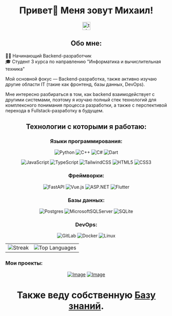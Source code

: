 <h1 align="center">Привет👋 Меня зовут Михаил!</h1>

<div align="center">
  <a href="https://t.me/purpleswtr" target="_blank">
    <img src="https://img.shields.io/static/v1?message=Telegram&logo=telegram&label=&color=2CA5E0&logoColor=white&labelColor=&style=for-the-badge" height="25" alt="telegram logo"  />
  </a>
</div>

<h2 align="center">Обо мне:</h2>

👨‍💻 Начинающий Backend-разработчик  
🎓 Студент 3 курса по направлению "Информатика и вычислительная техника"

Мой основной фокус — Backend-разработка, также активно изучаю другие области IT (такие как фронтенд, базы данных, DevOps). 

Мне интересно разбираться в том, как backend взаимодействует с другими системами, поэтому я изучаю полный стек технологий для комплексного понимания процесса разработки, а также с перспективой перехода в Fullstack-разработку в будущем.

<div align="center">

## Технологии с которыми я работаю:

### Языки программирования:

![Python](https://img.shields.io/badge/python-3670A0?style=for-the-badge&logo=python&logoColor=ffdd54)
![C++](https://img.shields.io/badge/c++-%2300599C.svg?style=for-the-badge&logo=c%2B%2B&logoColor=white)
![C#](https://img.shields.io/badge/c%23-%23239120.svg?style=for-the-badge&logo=csharp&logoColor=white)
![Dart](https://img.shields.io/badge/dart-%230175C2.svg?style=for-the-badge&logo=dart&logoColor=white)

![JavaScript](https://img.shields.io/badge/javascript-%23323330.svg?style=for-the-badge&logo=javascript&logoColor=%23F7DF1E)
![TypeScript](https://img.shields.io/badge/typescript-%23007ACC.svg?style=for-the-badge&logo=typescript&logoColor=white)
![TailwindCSS](https://img.shields.io/badge/tailwindcss-%2338B2AC.svg?style=for-the-badge&logo=tailwind-css&logoColor=white)
![HTML5](https://img.shields.io/badge/html5-%23E34F26.svg?style=for-the-badge&logo=html5&logoColor=white)
![CSS3](https://img.shields.io/badge/css3-%231572B6.svg?style=for-the-badge&logo=css3&logoColor=white)

### Фреймворки:

![FastAPI](https://img.shields.io/badge/FastAPI-005571?style=for-the-badge&logo=fastapi)
![Vue.js](https://img.shields.io/badge/vuejs-%2335495e.svg?style=for-the-badge&logo=vuedotjs&logoColor=%234FC08D)
![ASP.NET](https://img.shields.io/badge/ASP.NET-512BD4?style=for-the-badge&logo=dotnet&logoColor=white)
![Flutter](https://img.shields.io/badge/Flutter-%2302569B.svg?style=for-the-badge&logo=Flutter&logoColor=white)

### Базы данных:

![Postgres](https://img.shields.io/badge/postgres-%23316192.svg?style=for-the-badge&logo=postgresql&logoColor=white)
![MicrosoftSQLServer](https://img.shields.io/badge/Microsoft%20SQL%20Server-CC2927?style=for-the-badge&logo=microsoft%20sql%20server&logoColor=white)
![SQLite](https://img.shields.io/badge/sqlite-%2307405e.svg?style=for-the-badge&logo=sqlite&logoColor=white)

### DevOps:

![GitLab](https://img.shields.io/badge/gitlab-%23181717.svg?style=for-the-badge&logo=gitlab&logoColor=white)
![Docker](https://img.shields.io/badge/docker-%230db7ed.svg?style=for-the-badge&logo=docker&logoColor=white)
![Linux](https://img.shields.io/badge/Linux-000000?style=for-the-badge&logo=linux&logoColor=white)

<div align="center">
<table>
  <tr>
    <td><img src="https://github-readme-streak-stats.herokuapp.com/?user=purpleswtr&theme=dark&hide_border=true" alt="Streak"></td>
    <td><img src="https://github-readme-stats.vercel.app/api/top-langs/?username=purpleswtr&theme=dark&show_icons=true&hide_border=true&layout=compact" alt="Top Languages"></td>
  </tr>
</table>
</div>

<h3 align="left">Мои проекты:</h3>

[![Image](https://github.com/user-attachments/assets/7c01395e-f061-4246-8153-e3f19ecdbdf3)](https://github.com/PurpleSwtr/Team-Task-Orchestrator)
[![Image](https://github.com/user-attachments/assets/2ba80dd9-97b5-4eb1-822e-627e6a748ee4)](https://github.com/PurpleSwtr/WebSocket-Game-Platform)

# Также веду собственную [Базу знаний](https://purpleswtr.github.io/Utils-Docs/).
</div>
